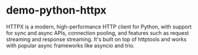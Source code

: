 # demo-python-httpx
HTTPX is a modern, high-performance HTTP client for Python, with support for sync and async APIs, connection pooling, and features such as request streaming and response streaming. It's built on top of httptools and works with popular async frameworks like asyncio and trio.
